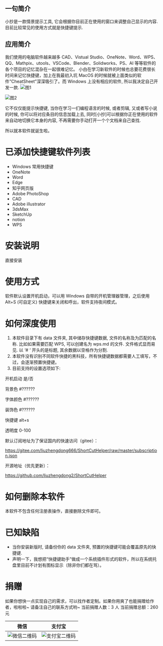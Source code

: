 ## 一句简介

小抄是一款情景提示工具, 它会根据你目前正在使用的窗口来调整自己显示的内容. 目前比较常见的使用方式就是快捷键提示.

## 应用简介

我们使用的电脑软件越来越多 CAD、Vistual Studio、OneNote、Word、WPS、QQ、Mathpix、utools、VSCode、Blender、Solidworks、PS、AI 等等软件的各个项目的记忆混杂在一起很难记忆。
小白在学习新软件的时候也总要花费很长时间来记忆快捷键，加上在我最初入坑 MacOS 的时候就被上面类似的软件”CheatSheet”深深吸引了。而 Windows 上没有相应的软件, 所以我决定自己开发一款.
![图1](https://github.com/BetterWorld-Liuser/XiaoChao/blob/master/picture/%E5%9B%BE%E7%89%871.png)

![图2](https://github.com/BetterWorld-Liuser/XiaoChao/blob/master/picture/%E5%9B%BE%E7%89%872.png)

它不仅仅能提示快捷键, 当你在学习一们编程语言的时候, 或者剪辑, 又或者写小说的时候, 你可以将对应条目的信息加载上去, 同时[小抄]可以根据你正在使用的软件来自动地切换它本身的内容, 不再需要你手动打开一个个文档来自己查找.

所以就本软件就诞生啦。

# 已添加快捷键软件列表

- Windows 常用快捷键
- OneNote
- Word
- Edge
- 知乎网页版
- Adobe PhotoShop
- CAD
- Adobe illustrator
- 3dsMax
- SketchUp
- notion
- WPS

# 安装说明

直接安装

# 使用方式

软件默认设置开机启动，可以用 Windows 自带的开机管理器管理，之后使用 Alt+S (可自定义) 快捷键来关闭和呼出，软件支持夜间模式。

# 如何深度使用

1. 本软件目录下有 data 文件夹, 其中储存快捷键数据, 文件的名称及为匹配的名称. 比如如果需要匹配 WPS, 可以创建名为 wps.md 的文件. 文件格式显而易见. 以 ‘# ‘ 开头的是标题, 其余数据以空格作为分割.
2. 本软件没有识别不同软件快捷的黑科技，所有快捷键数据都需要人工填写，不过，会逐渐预置快捷键。
3. 目前支持的设置选项如下:

开机启动 是/否

背景色 #??????

字体颜色 #??????

装饰色 #??????

快捷键 alt+s

透明度 0-100

默认订阅地址为了保证国内的快速访问（gitee）：

https://gitee.com/liuzhengdong666/ShortCutHelper/raw/master/subscription.json

开源地址（优先更新）：

https://github.com/liuzhengdong2/ShortCutHelper

# 如何删除本软件

本软件不包含任何注册表操作，直接删除文件即可。

# 已知缺陷

- 当你安装新版时, 请备份你的 data 文件夹, 预置的快捷键可能会覆盖原先的快捷键.
- 声明一下，我想把“快捷键助手”做成一个系统插件形式的软件，所以在系统托盘里目前不计划有图标显示（除非你们都在骂）。

# 捐赠

如果你想快一点实现自己的需求，可以找作者定制。如果你用爽了也能捐赠给作者，啦啦啦~
请备注自己的联系方式哟~
当前捐赠人数：3 人
当前捐赠总额：260 元

| 微信                                                                                                      | 支付宝                                                                                                      |
| --------------------------------------------------------------------------------------------------------- | ----------------------------------------------------------------------------------------------------------- |
| ![微信二维码](https://github.com/BetterWorld-Liuser/XiaoChao/blob/master/picture/%E5%9B%BE%E7%89%875.jpg) | ![支付宝二维码](https://github.com/BetterWorld-Liuser/XiaoChao/blob/master/picture/%E5%9B%BE%E7%89%876.png) |
